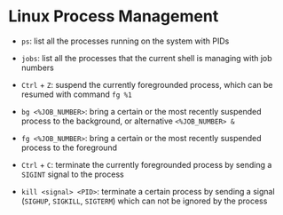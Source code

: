 # Linux Process Management

* `ps`: list all the processes running on the system with PIDs

* `jobs`: list all the processes that the current shell is managing with job numbers

* `Ctrl` + `Z`: suspend the currently foregrounded process, which can be resumed with command `fg %1`

* `bg <%JOB_NUMBER>`: bring a certain or the most recently suspended process to the background, or alternative `<%JOB_NUMBER> &`

* `fg <%JOB_NUMBER>`: bring a certain or the most recently suspended process to the foreground

* `Ctrl` + `C`: terminate the currently foregrounded process by sending a `SIGINT` signal to the process

* `kill <signal> <PID>`: terminate a certain process by sending a signal (`SIGHUP`, `SIGKILL`, `SIGTERM`) which can not be ignored by the process
